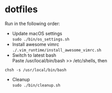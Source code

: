 # dotfiles

Run in the following order:
- Update macOS settings  
`sudo ./bin/os_settings.sh` 
- Install awesome vimrc  
`./.vim_runtime/install_awesome_vimrc.sh`
- Switch to latest bash  
Paste /usr/local/bin/bash >> /etc/shells, then

```
chsh -s /usr/local/bin/bash
```
- Cleanup  
`sudo ./bin/cleanup.sh`
